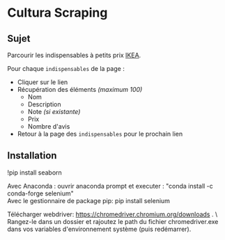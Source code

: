 # Cultura Scraping

## Sujet
Parcourir les indispensables à petits prix [IKEA](https://www.ikea.com/fr/fr/campaigns/les-indispensables-a-petits-prix-pub0d9cd6c0?icid=fr|20210315|menu|indispensables).

Pour chaque `indispensables` de la page :
- Cliquer sur le lien
- Récupération des éléments *(maximum 100)*
    - Nom
    - Description
    - Note *(si existante)*
    - Prix
    - Nombre d'avis
- Retour à la page des `indispensables` pour le prochain lien

## Installation
!pip install seaborn

Avec Anaconda : ouvrir anaconda prompt et executer : "conda install -c conda-forge selenium" \
Avec le gestionnaire de package pip:  pip install selenium

Télécharger webdriver: https://chromedriver.chromium.org/downloads . \ 
Rangez-le dans un dossier et rajoutez le path du fichier chromedriver.exe dans vos variables d'environnement système (puis redémarrer).
